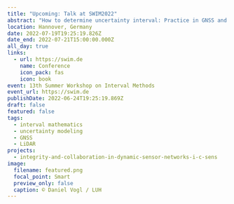 ```yaml
---
title: "Upcoming: Talk at SWIM2022"
abstract: "How to determine uncertainty interval: Practice in GNSS and LiDAR"
location: Hannover, Germany
date: 2022-07-19T19:25:19.826Z
date_end: 2022-07-21T15:00:00.000Z
all_day: true
links:
  - url: https://swim.de
    name: Conference
    icon_pack: fas
    icon: book
event: 13th Summer Workshop on Interval Methods
event_url: https://swim.de
publishDate: 2022-06-24T19:25:19.869Z
draft: false
featured: false
tags:
  - interval mathematics
  - uncertainty modeling
  - GNSS
  - LiDAR
projects:
  - integrity-and-collaboration-in-dynamic-sensor-networks-i-c-sens
image:
  filename: featured.png
  focal_point: Smart
  preview_only: false
  caption: © Daniel Vogl / LUH
---
```

